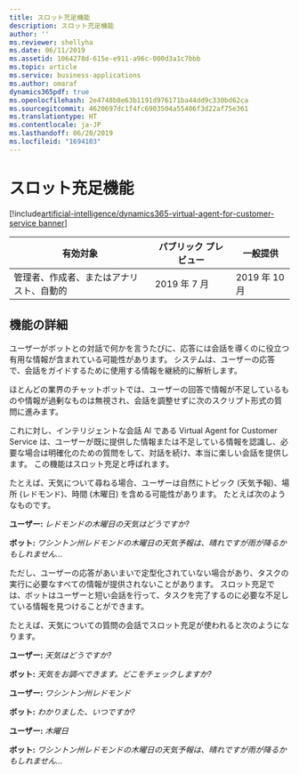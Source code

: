 ```yaml
---
title: スロット充足機能
description: スロット充足機能
author: ''
ms.reviewer: shellyha
ms.date: 06/11/2019
ms.assetid: 1064278d-615e-e911-a96c-000d3a1c7bbb
ms.topic: article
ms.service: business-applications
ms.author: omaraf
dynamics365pdf: true
ms.openlocfilehash: 2e4748b8e63b1191d976171ba44dd9c330bd62ca
ms.sourcegitcommit: 4620697dc1f4fc6903504a55406f3d22af75e361
ms.translationtype: HT
ms.contentlocale: ja-JP
ms.lasthandoff: 06/20/2019
ms.locfileid: "1694103"
---
```

# <a name="slot-filling-capabilities"></a>スロット充足機能
[!include[artificial-intelligence/dynamics365-virtual-agent-for-customer-service banner](../includes/artificial-intelligence/dynamics365-virtual-agent-for-customer-service.md)]

| 有効対象    |  パブリック プレビュー | 一般提供 | 
| ---------- | ---------- |---------- |
|管理者、作成者、またはアナリスト、自動的|2019 年 7 月| 2019 年 10 月|






## <a name="feature-details"></a>機能の詳細
<!--feature detail start -->
ユーザーがボットとの対話で何かを言うたびに、応答には会話を導くのに役立つ有用な情報が含まれている可能性があります。 システムは、ユーザーの応答で、会話をガイドするために使用する情報を継続的に解析します。 

ほとんどの業界のチャットボットでは、ユーザーの回答で情報が不足しているものや情報が過剰なものは無視され、会話を調整せずに次のスクリプト形式の質問に進みます。 

これに対し、インテリジェントな会話 AI である Virtual Agent for Customer Service は、ユーザーが既に提供した情報または不足している情報を認識し、必要な場合は明確化のための質問をして、対話を続け、本当に楽しい会話を提供します。 この機能はスロット充足と呼ばれます。

たとえば、天気について尋ねる場合、ユーザーは自然にトピック (天気予報)、場所 (レドモンド)、時間 (木曜日) を含める可能性があります。 たとえば次のようなものです。

 **ユーザー:**      *レドモンドの木曜日の天気はどうですか?*
 
 **ボット:**       *ワシントン州レドモンドの木曜日の天気予報は、晴れですが雨が降るかもしれません...*

ただし、ユーザーの応答があいまいで定型化されていない場合があり、タスクの実行に必要なすべての情報が提供されないことがあります。 スロット充足では、ボットはユーザーと短い会話を行って、タスクを完了するのに必要な不足している情報を見つけることができます。

たとえば、天気についての質問の会話でスロット充足が使われると次のようになります。

**ユーザー:**   *天気はどうですか?*

**ボット:**    *天気をお調べできます。どこをチェックしますか?*

**ユーザー:**   *ワシントン州レドモンド*

**ボット:**    *わかりました、いつですか?*

**ユーザー:**   *木曜日*

**ボット:**    *ワシントン州レドモンドの木曜日の天気予報は、晴れですが雨が降るかもしれません...*
<!--feature detail end -->










